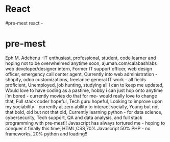 # React
#pre-mest react - 
# pre-mest

Eph M. Adehenu
-IT enthusiast, professional, student, code learner and hoping not to be overwhelmed anytime soon,
ajumah.com/calabashlabs web developer/designer intern,
Former IT support officer, web design officer, emergency call center agent, 
Currently into web administration - shopify, odoo customizations, freelance general IT work - all fields proficient,
Unemployed, job hunting, studying all I can to keep me updated,
Would love to have coding as a pastime, hobby i can just hop onto anytime i'm bored - currently movies do that for me- would really love to change that,
Full stack coder hopeful,
Tech guru hopeful,
Looking to improve upon my sociability - currently at zero ability to interact socially,
Young but not that bold, old but not that old,
Currently learning python - for data science, cybersecurity, Tech support, QA and data analysis, and full stack programming with pre-mest!!
Javascript has always tortured me - hoping to conquer it finally this time,
HTML,CSS,70% Javascript 50% PHP - no frameworks, 20% python and loading!!
